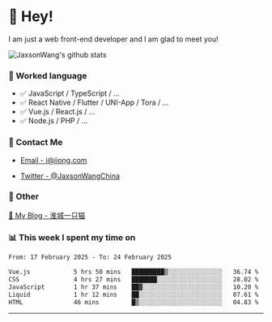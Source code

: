 # 👋 Hey!

I am just a web front-end developer and I am glad to meet you!

![JaxsonWang's github stats](https://github-readme-stats.vercel.app/api?username=JaxsonWang&&show_icons=true&&title_color=1abc9c&&icon_color=1abc9c)


### 📝 Worked language

- ✅ JavaScript / TypeScript / ...
- ✅ React Native / Flutter / UNI-App / Tora / ...
- ✅ Vue.js / React.js / ...
- ✅ Node.js / PHP / ...

### 📮 Contact Me

- [Email - i@iiong.com](mailto:i@iiong.com)

- [Twitter - @JaxsonWangChina](https://twitter.com/JaxsonWangChina)

### 🤪 Other

[📌 My Blog - 淮城一只猫](https://iiong.com)

### 📊 This week I spent my time on

<!--START_SECTION:waka-->

```txt
From: 17 February 2025 - To: 24 February 2025

Vue.js            5 hrs 50 mins   █████████▒░░░░░░░░░░░░░░░   36.74 %
CSS               4 hrs 27 mins   ███████░░░░░░░░░░░░░░░░░░   28.02 %
JavaScript        1 hr 37 mins    ██▓░░░░░░░░░░░░░░░░░░░░░░   10.20 %
Liquid            1 hr 12 mins    ██░░░░░░░░░░░░░░░░░░░░░░░   07.61 %
HTML              46 mins         █▒░░░░░░░░░░░░░░░░░░░░░░░   04.83 %
```

<!--END_SECTION:waka-->

---
